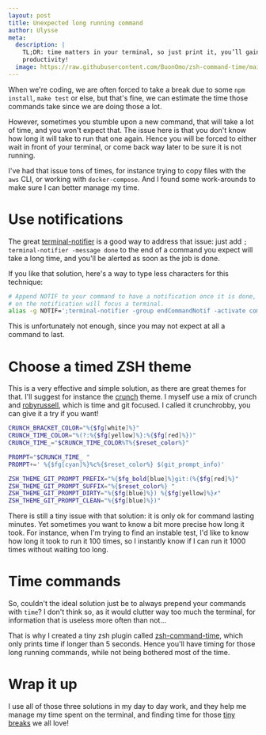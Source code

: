 ```yaml
---
layout: post
title: Unexpected long running command
author: Ulysse
meta:
  description: |
    TL;DR: time matters in your terminal, so just print it, you’ll gain
    productivity!
  image: https://raw.githubusercontent.com/BuonOmo/zsh-command-time/main/demo.gif
---
```


When we're coding, we are often forced to take a break due to some `npm install`, `make test` or
else, but that's fine, we can estimate the time those commands take since we are doing those a lot.

However, sometimes you stumble upon a new command, that will take a lot of time, and you won't
expect that. The issue here is that you don't know how long it will take to run that one again.
Hence you will be forced to either wait in front of your terminal, or come back way later to be
sure it is not running.

I've had that issue tons of times, for instance trying to copy files with the `aws` CLI, or working
with `docker-compose`. And I found some work-arounds to make sure I can better manage my time.

# Use notifications

The great [terminal-notifier](https://github.com/julienXX/terminal-notifier) is a good way to
address that issue: just add `; terminal-notifier -message done` to the end of a command
you expect will take a long time, and you'll be alerted as soon as the job is done.

If you like that solution, here's a way to type less characters for this technique:

```zsh
# Append NOTIF to your command to have a notification once it is done, clicking
# on the notification will focus a terminal.
alias -g NOTIF=';terminal-notifier -group endCommandNotif -activate com.apple.Terminal -ignoreDnD -sound default -message done'
```

This is unfortunately not enough, since you may not expect at all a command to last.

# Choose a timed ZSH theme

This is a very effective and simple solution, as there are great themes for that. I'll
suggest for instance the [crunch](https://github.com/ohmyzsh/ohmyzsh/wiki/Themes#crunch)
theme. I myself use a mix of crunch and [robyrussell](https://github.com/ohmyzsh/ohmyzsh/wiki/Themes#robbyrussell),
which is time and git focused. I called it crunchrobby, you can give it a try if
you want!

```zsh
CRUNCH_BRACKET_COLOR="%{$fg[white]%}"
CRUNCH_TIME_COLOR="%(?:%{$fg[yellow]%}:%{$fg[red]%})"
CRUNCH_TIME_="$CRUNCH_TIME_COLOR%T%{$reset_color%}"

PROMPT="$CRUNCH_TIME_ "
PROMPT+=' %{$fg[cyan]%}%c%{$reset_color%} $(git_prompt_info)'

ZSH_THEME_GIT_PROMPT_PREFIX="%{$fg_bold[blue]%}git:(%{$fg[red]%}"
ZSH_THEME_GIT_PROMPT_SUFFIX="%{$reset_color%} "
ZSH_THEME_GIT_PROMPT_DIRTY="%{$fg[blue]%}) %{$fg[yellow]%}✗"
ZSH_THEME_GIT_PROMPT_CLEAN="%{$fg[blue]%})"
```

There is still a tiny issue with that solution: it is only ok for command lasting
minutes. Yet sometimes you want to know a bit more precise how long it took. For
instance, when I'm trying to find an instable test, I'd like to know how long it
took to run it 100 times, so I instantly know if I can run it 1000 times without
waiting too long.

# Time commands

So, couldn't the ideal solution just be to always prepend your commands with `time`? I don't
think so, as it would clutter way too much the terminal, for information that is useless more
often than not...

That is why I created a tiny zsh plugin called [zsh-command-time](https://github.com/BuonOmo/zsh-command-time),
which only prints time if longer than 5 seconds. Hence you'll have timing for those long running commands, while
not being bothered most of the time.

# Wrap it up

I use all of those three solutions in my day to day work, and they help me manage my time spent on the
terminal, and finding time for those [tiny](https://xkcd.com/) [breaks](https://thecodinglove.com/) we all love!
